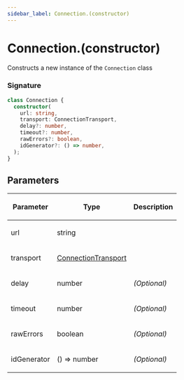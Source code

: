 ```yaml
---
sidebar_label: Connection.(constructor)
---
```


# Connection.(constructor)

Constructs a new instance of the `Connection` class

### Signature

```typescript
class Connection {
  constructor(
    url: string,
    transport: ConnectionTransport,
    delay?: number,
    timeout?: number,
    rawErrors?: boolean,
    idGenerator?: () => number,
  );
}
```

## Parameters

<table><thead><tr><th>

Parameter

</th><th>

Type

</th><th>

Description

</th></tr></thead>
<tbody><tr><td>

url

</td><td>

string

</td><td>

</td></tr>
<tr><td>

transport

</td><td>

[ConnectionTransport](./puppeteer.connectiontransport.md)

</td><td>

</td></tr>
<tr><td>

delay

</td><td>

number

</td><td>

_(Optional)_

</td></tr>
<tr><td>

timeout

</td><td>

number

</td><td>

_(Optional)_

</td></tr>
<tr><td>

rawErrors

</td><td>

boolean

</td><td>

_(Optional)_

</td></tr>
<tr><td>

idGenerator

</td><td>

() =&gt; number

</td><td>

_(Optional)_

</td></tr>
</tbody></table>
